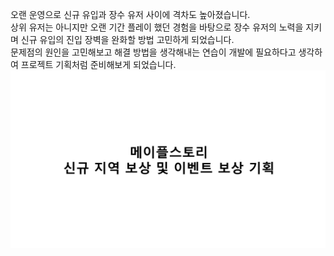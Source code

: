 오랜 운영으로 신규 유입과 장수 유저 사이에 격차도 높아졌습니다.   
상위 유저는 아니지만 오랜 기간 플레이 했던 경험을 바탕으로 장수 유저의 노력을 지키며 신규 유입의 진입 장벽을 완화할 방법 고민하게 되었습니다.   
문제점의 원인을 고민해보고 해결 방법을 생각해내는 연습이 개발에 필요하다고 생각하여 프로젝트 기획처럼 준비해보게 되었습니다.
<img src="/assets/메이플스토리 기획.pdf">
